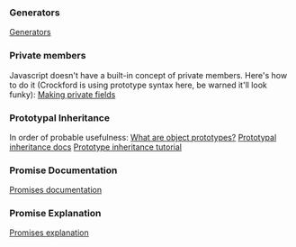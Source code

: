 ### Generators
[Generators](https://javascript.info/generators)

### Private members
Javascript doesn't have a built-in concept of private members. Here's how to do it (Crockford is using prototype syntax here, be warned it'll look funky):
[Making private fields](https://www.crockford.com/javascript/private.html)

### Prototypal Inheritance
In order of probable usefulness:
[What are object prototypes?](https://developer.mozilla.org/en-US/docs/Learn/JavaScript/Objects/Object_prototypes)
[Prototypal inheritance docs](https://developer.mozilla.org/en-US/docs/Web/JavaScript/Inheritance_and_the_prototype_chain)
[Prototype inheritance tutorial](https://javascript.info/prototype-inheritance)

### Promise Documentation
[Promises documentation](https://developer.mozilla.org/en-US/docs/Web/JavaScript/Reference/Global_Objects/Promise)

### Promise Explanation
[Promises explanation](https://javascript.info/promise-basics)

